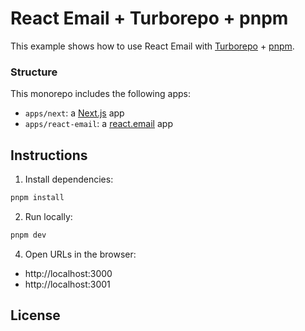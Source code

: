 # React Email + Turborepo + pnpm

This example shows how to use React Email with [Turborepo](https://turbo.build) + [pnpm](https://pnpm.io/pt/).

### Structure

This monorepo includes the following apps:

- `apps/next`: a [Next.js](https://nextjs.org) app
- `apps/react-email`: a [react.email](https://react.email) app

## Instructions

1. Install dependencies:

  ```sh
pnpm install
  ```

2. Run locally:

  ```sh
pnpm dev
  ```

4. Open URLs in the browser:

* http://localhost:3000
* http://localhost:3001

## License

